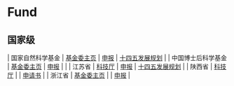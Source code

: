 # Fund


## 国家级


| 国家自然科学基金  | [基金委主页](https://www.nsfc.gov.cn/)  |  [申报](https://grants.nsfc.gov.cn/pmpweb/login)  | [十四五发展规划](https://www.nsfc.gov.cn/publish/portal0/tab1392/)   |
| 中国博士后科学基金  | [基金委主页](https://www.chinapostdoctor.org.cn/bshjjh)  |  [申报](https://jj.chinapostdoctor.org.cn/auth/login.html)  |    |
| 江苏省 | [科技厅](https://kxjst.jiangsu.gov.cn/)  | [申报](https://kjjh.kxjst.jiangsu.gov.cn/)    | [十四五发展规划](http://kxjst.jiangsu.gov.cn/art/2021/9/15/art_83527_10030709.html)   |
| 陕西省 | [科技厅](https://kjt.shaanxi.gov.cn/)   |      | [申请书](https://kjt.shaanxi.gov.cn/view/iList.jsp?cat_id=616)   |
| 浙江省 | [基金委主页](http://zjnsf.kjt.zj.gov.cn/portal/index.html)   |      | [申报](http://zjnsf.kjt.zj.gov.cn/#/login)   |



